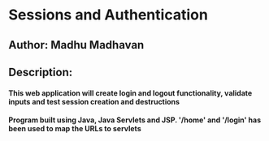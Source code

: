 # Sessions and Authentication
## Author: Madhu Madhavan
## Description: 
#### This web application will create login and logout functionality, validate inputs and test session creation and destructions
#### Program built using Java, Java Servlets and JSP.  '/home' and '/login' has been used to map the URLs to servlets
 
